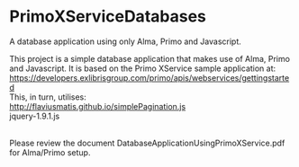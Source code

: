# PrimoXServiceDatabases
A database application using only Alma, Primo and Javascript.

This project is a simple database application that makes use of Alma, Primo and Javascript.
It is based on the Primo XService sample application at:
https://developers.exlibrisgroup.com/primo/apis/webservices/gettingstarted
<br/> This, in turn, utilises:<br/>
http://flaviusmatis.github.io/simplePagination.js<br/>
jquery-1.9.1.js<br/><br/>

Please review the document DatabaseApplicationUsingPrimoXService.pdf for Alma/Primo setup.

